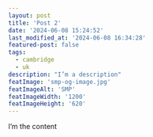 ```yaml
---
layout: post
title: 'Post 2'
date: '2024-06-08 15:24:52'
last_modified_at: '2024-06-08 16:34:28'
featured-post: false
tags:
  - cambridge
  - uk
description: "I’m a description"
featImage: 'smp-og-image.jpg'
featImageAlt: 'SMP'
featImageWidth: '1200'
featImageHeight: '620'
---
```

I’m the content